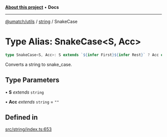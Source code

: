 [**About this project**](../../README.md) • **Docs**

***

[@umatch/utils](../../api.md) / [string](../README.md) / SnakeCase

# Type Alias: SnakeCase\<S, Acc\>

```ts
type SnakeCase<S, Acc>: S extends `${infer First}${infer Rest}` ? Acc extends "" ? SnakeCase<Rest, Lowercase<First>> : First extends "_" | " " | "-" ? SnakeCase<Capitalize<Rest>, `${Acc}_`> : First extends Uppercase<First> ? LastLetter<Acc> extends "_" ? SnakeCase<Rest, `${Acc}${Lowercase<First>}`> : SnakeCase<Rest, `${Acc}_${Lowercase<First>}`> : SnakeCase<Rest, `${Acc}${First}`> : Acc;
```

Converts a string to snake_case.

## Type Parameters

• **S** *extends* `string`

• **Acc** *extends* `string` = `""`

## Defined in

[src/string/index.ts:653](https://github.com/umatch-oficial/utils/blob/main/src/string/index.ts#L653)
